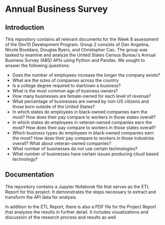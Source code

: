 # Annual Business Survey

## Introduction
This repository contains all relevant documents for the Week 8 assessment of the Dev10 Development Program. Group 2 consists of Dan Angelina, Nicole Boutdara, Douglas Byers, and Christopher Cao. The group was tasked to examine and analyze the United States Census Bureau's Annual Business Survey (ABS) APIs using Python and Pandas. We sought to answer the following questions:

- Does the number of employees increase the longer the company exists?
- What are the sizes of companies across the country
- Is a college degree required to start/own a business?
- What is the most common age of business owners?
- How many businesses are female-owned for each level of revenue?
- What percentage of businesses are owned by non-US citizens and those born outside of the United States?
- In which states do employees in black-owned companies earn the most? How does their pay compare to workers in those states overall?
- In which states do employees in veteran-owned companies earn the most? How does their pay compare to workers in those states overall?
- Which business types do employees in black-owned companies earn the most? How does their pay compare to workers in those industries overall? What about veteran-owned companies? 
- What number of businesses do not use certain technologies?
- What number of businesses have certain issues producing cloud based technology?

## Documentation
The repository contains a Jupyter Notebook file that serves as the ETL Report for this project. It demonstrates the steps necessary to extract and transform the API data for analysis. 

In addition to the ETL Report, there is also a PDF file for the Project Report that analyzes the results in further detail. It includes visualizations and discussion of the research process and results as well.
